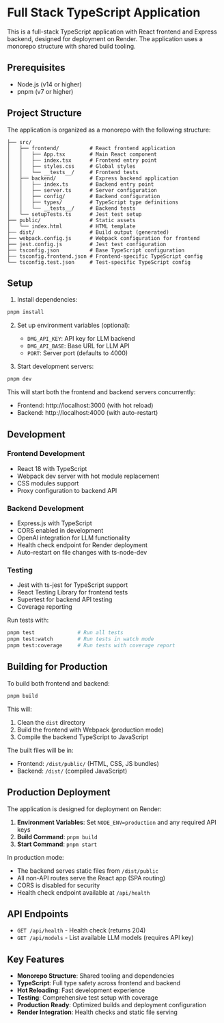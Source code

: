 # Full Stack TypeScript Application

This is a full-stack TypeScript application with React frontend and Express backend, designed for deployment on Render. The application uses a monorepo structure with shared build tooling.

## Prerequisites

- Node.js (v14 or higher)
- pnpm (v7 or higher)

## Project Structure

The application is organized as a monorepo with the following structure:

```
├── src/
│   ├── frontend/          # React frontend application
│   │   ├── App.tsx        # Main React component
│   │   ├── index.tsx      # Frontend entry point
│   │   ├── styles.css     # Global styles
│   │   └── __tests__/     # Frontend tests
│   ├── backend/           # Express backend application
│   │   ├── index.ts       # Backend entry point
│   │   ├── server.ts      # Server configuration
│   │   ├── config/        # Backend configuration
│   │   ├── types/         # TypeScript type definitions
│   │   └── __tests__/     # Backend tests
│   └── setupTests.ts      # Jest test setup
├── public/                # Static assets
│   └── index.html         # HTML template
├── dist/                  # Build output (generated)
├── webpack.config.js      # Webpack configuration for frontend
├── jest.config.js         # Jest test configuration
├── tsconfig.json          # Base TypeScript configuration
├── tsconfig.frontend.json # Frontend-specific TypeScript config
└── tsconfig.test.json     # Test-specific TypeScript config
```

## Setup

1. Install dependencies:
```zsh
pnpm install
```

2. Set up environment variables (optional):
   - `DMG_API_KEY`: API key for LLM backend
   - `DMG_API_BASE`: Base URL for LLM API
   - `PORT`: Server port (defaults to 4000)

3. Start development servers:
```zsh
pnpm dev
```

This will start both the frontend and backend servers concurrently:
- Frontend: http://localhost:3000 (with hot reload)
- Backend: http://localhost:4000 (with auto-restart)

## Development

### Frontend Development
- React 18 with TypeScript
- Webpack dev server with hot module replacement
- CSS modules support
- Proxy configuration to backend API

### Backend Development
- Express.js with TypeScript
- CORS enabled in development
- OpenAI integration for LLM functionality
- Health check endpoint for Render deployment
- Auto-restart on file changes with ts-node-dev

### Testing
- Jest with ts-jest for TypeScript support
- React Testing Library for frontend tests
- Supertest for backend API testing
- Coverage reporting

Run tests with:
```zsh
pnpm test              # Run all tests
pnpm test:watch        # Run tests in watch mode
pnpm test:coverage     # Run tests with coverage report
```

## Building for Production

To build both frontend and backend:

```zsh
pnpm build
```

This will:
1. Clean the `dist` directory
2. Build the frontend with Webpack (production mode)
3. Compile the backend TypeScript to JavaScript

The built files will be in:
- Frontend: `/dist/public/` (HTML, CSS, JS bundles)
- Backend: `/dist/` (compiled JavaScript)

## Production Deployment

The application is designed for deployment on Render:

1. **Environment Variables**: Set `NODE_ENV=production` and any required API keys
2. **Build Command**: `pnpm build`
3. **Start Command**: `pnpm start`

In production mode:
- The backend serves static files from `/dist/public`
- All non-API routes serve the React app (SPA routing)
- CORS is disabled for security
- Health check endpoint available at `/api/health`

## API Endpoints

- `GET /api/health` - Health check (returns 204)
- `GET /api/models` - List available LLM models (requires API key)

## Key Features

- **Monorepo Structure**: Shared tooling and dependencies
- **TypeScript**: Full type safety across frontend and backend
- **Hot Reloading**: Fast development experience
- **Testing**: Comprehensive test setup with coverage
- **Production Ready**: Optimized builds and deployment configuration
- **Render Integration**: Health checks and static file serving
